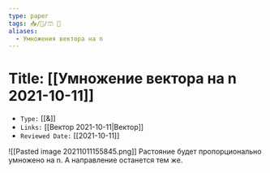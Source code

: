 ```yaml
---
type: paper
tags: 📥️/📜️/🩳 🔢
aliases:
  - Умножения вектора на n
---
```




# Title: **[[Умножение вектора на n 2021-10-11]]**
- `Type:` [[&]]
- `Links:` [[Вектор 2021-10-11|Вектор]]
- `Reviewed Date:` [[2021-10-11]]

![[Pasted image 20211011155845.png]]
Растояние будет пропорционально умножено на n. А направление останется тем же.